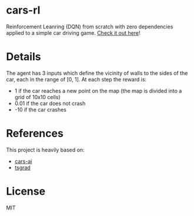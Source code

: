 # cars-rl

Reinforcement Leanring (DQN) from scratch with zero dependencies applied to a simple car driving game. 
[Check it out here](https://desi-ivanov.github.io/cars-rl/)!

# Details

The agent has 3 inputs which define the vicinity of walls to the sides of the car, each in the range of [0, 1]. At each step the reward is:
- 1 if the car reaches a new point on the map (the map is divided into a grid of 10x10 cells)
- 0.01 if the car does not crash
- -10 if the car crashes

# References

This project is heavily based on:
- [cars-ai](https://github.com/desi-ivanov/cars-ai)
- [tsgrad](https://github.com/desi-ivanov/tsgrad)

# License

MIT
